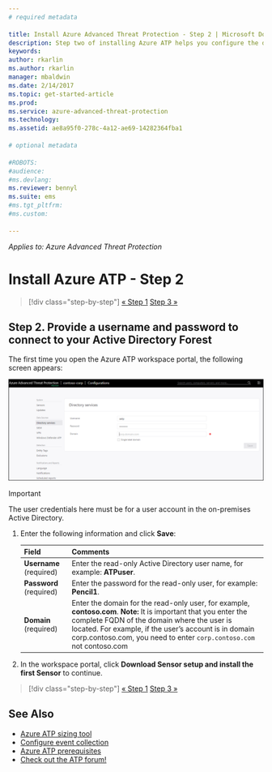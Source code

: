 ```yaml
---
# required metadata

title: Install Azure Advanced Threat Protection - Step 2 | Microsoft Docs
description: Step two of installing Azure ATP helps you configure the domain connectivity settings on your Azure ATP cloud service server
keywords:
author: rkarlin
ms.author: rkarlin
manager: mbaldwin
ms.date: 2/14/2017
ms.topic: get-started-article
ms.prod:
ms.service: azure-advanced-threat-protection
ms.technology:
ms.assetid: ae8a95f0-278c-4a12-ae69-14282364fba1

# optional metadata

#ROBOTS:
#audience:
#ms.devlang:
ms.reviewer: bennyl
ms.suite: ems
#ms.tgt_pltfrm:
#ms.custom:

---
```


*Applies to: Azure Advanced Threat Protection*



# Install Azure ATP - Step 2

>[!div class="step-by-step"]
[« Step 1](install-atp-step1.md)
[Step 3 »](install-atp-step3.md)

## Step 2. Provide a username and password to connect to your Active Directory Forest

The first time you open the Azure ATP workspace portal, the following screen appears:

![Azure ATP welcome stage 1](media/directory-services.png)

> [!IMPORTANT]
> The user credentials here must be for a user account in the on-premises Active Directory. 


1.  Enter the following information and click **Save**:

    |Field|Comments|
    |---------|------------|
    |**Username** (required)|Enter the read-only Active Directory user name, for example: **ATPuser**.|
    |**Password** (required)|Enter the password for the read-only user, for example: **Pencil1**.|
    |**Domain** (required)|Enter the domain for the read-only user, for example, **contoso.com**. **Note:** It is important that you enter the complete FQDN of the domain where the user is located. For example, if the user’s account is in domain corp.contoso.com, you need to enter `corp.contoso.com` not contoso.com|

3. In the workspace portal, click **Download Sensor setup and install the first Sensor** to continue.


>[!div class="step-by-step"]
[« Step 1](install-atp-step1.md)
[Step 3 »](install-atp-step3.md)


## See Also
- [Azure ATP sizing tool](http://aka.ms/aatpsizingtool)
- [Configure event collection](configure-event-collection.md)
- [Azure ATP prerequisites](atp-prerequisites.md)
- [Check out the ATP forum!](https://aka.ms/azureatpcommunity)